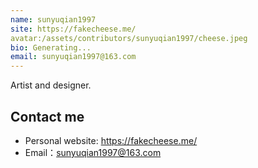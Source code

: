 ```yaml
---
name: sunyuqian1997
site: https://fakecheese.me/
avatar:/assets/contributors/sunyuqian1997/cheese.jpeg
bio: Generating...
email: sunyuqian1997@163.com
---
```


Artist and designer.

## Contact me

- Personal website: <https://fakecheese.me/>
- Email：sunyuqian1997@163.com